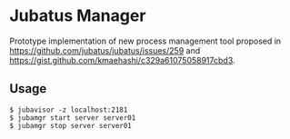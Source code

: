 Jubatus Manager
===========================

Prototype implementation of new process management tool proposed in https://github.com/jubatus/jubatus/issues/259 and https://gist.github.com/kmaehashi/c329a61075058917cbd3.

Usage
------------

```
$ jubavisor -z localhost:2181
$ jubamgr start server server01
$ jubamgr stop server server01
```

